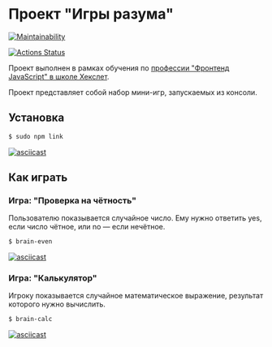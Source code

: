 # Проект "Игры разума"

[![Maintainability](https://api.codeclimate.com/v1/badges/e9ca5f158779a4919633/maintainability)](https://codeclimate.com/github/elvolt/frontend-project-lvl1/maintainability)

[![Actions Status](https://github.com/elvolt/frontend-project-lvl1/workflows/Node%20CI/badge.svg)](https://github.com/elvolt/frontend-project-lvl1/actions)

Проект выполнен в рамках обучения по 
<a href="https://ru.hexlet.io/professions/frontend">профессии "Фронтенд JavaScript" в школе Хекслет</a>.

Проект представляет собой набор мини-игр, запускаемых из консоли.

## Установка

```bash
$ sudo npm link
```
[![asciicast](https://asciinema.org/a/e6YrI5Dvoc4yUaTk2fFdqFtnE.svg)](https://asciinema.org/a/e6YrI5Dvoc4yUaTk2fFdqFtnE)



## Как играть

### Игра: "Проверка на чётность"

Пользователю показывается случайное число. Ему нужно ответить yes, если число чётное, или no — если нечётное.
```bash
$ brain-even
```

[![asciicast](https://asciinema.org/a/7PaHK4gIg5Z2VVrzK8vP98IsU.svg)](https://asciinema.org/a/7PaHK4gIg5Z2VVrzK8vP98IsU)


### Игра: "Калькулятор"

Игроку показывается случайное математическое выражение, результат которого нужно вычислить.
```bash
$ brain-calc
```

[![asciicast](https://asciinema.org/a/x7iLgk3NTHpPQr3sMlkw0KBKZ.svg)](https://asciinema.org/a/x7iLgk3NTHpPQr3sMlkw0KBKZ)